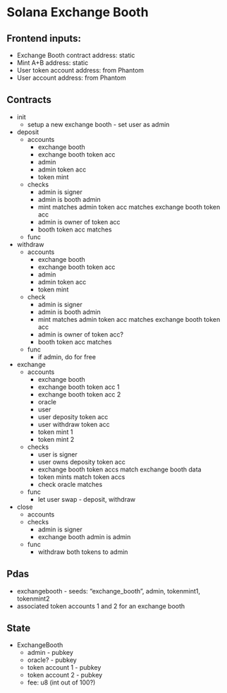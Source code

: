 # Solana Exchange Booth

## Frontend inputs:
- Exchange Booth contract address: static
- Mint A+B address: static
- User token account address: from Phantom
- User account address: from Phantom

## Contracts
- init
    - setup a new exchange booth - set user as admin
- deposit
    - accounts
        - exchange booth
        - exchange booth token acc
        - admin
        - admin token acc
        - token mint
    - checks
        - admin is signer
        - admin is booth admin
        - mint matches admin token acc matches exchange booth token acc
        - admin is owner of token acc
        - booth token acc matches
    - func
- withdraw
    - accounts
        - exchange booth
        - exchange booth token acc
        - admin
        - admin token acc
        - token mint
    - check
        - admin is signer
        - admin is booth admin
        - mint matches admin token acc matches exchange booth token acc
        - admin is owner of token acc?
        - booth token acc matches
    - func
        - if admin, do for free
- exchange
    - accounts
        - exchange booth
        - exchange booth token acc 1
        - exchange booth token acc 2
        - oracle
        - user
        - user deposity token acc
        - user withdraw token acc
        - token mint 1
        - token mint 2
    - checks
        - user is signer
        - user owns deposity token acc
        - exchange booth token accs match exchange booth data
        - token mints match token accs
        - check oracle matches
    - func
        - let user swap - deposit, withdraw
- close
    - accounts
    - checks
        - admin is signer
        - exchange booth admin is admin
    - func
        - withdraw both tokens to admin


## Pdas
 - exchangebooth - seeds: “exchange_booth”, admin, tokenmint1, tokenmint2
 - associated token accounts 1 and 2 for an exchange booth

## State
- ExchangeBooth
    - admin - pubkey
    - oracle? - pubkey
    - token account 1 - pubkey
    - token account 2 - pubkey
    - fee: u8 (int out of 100?)